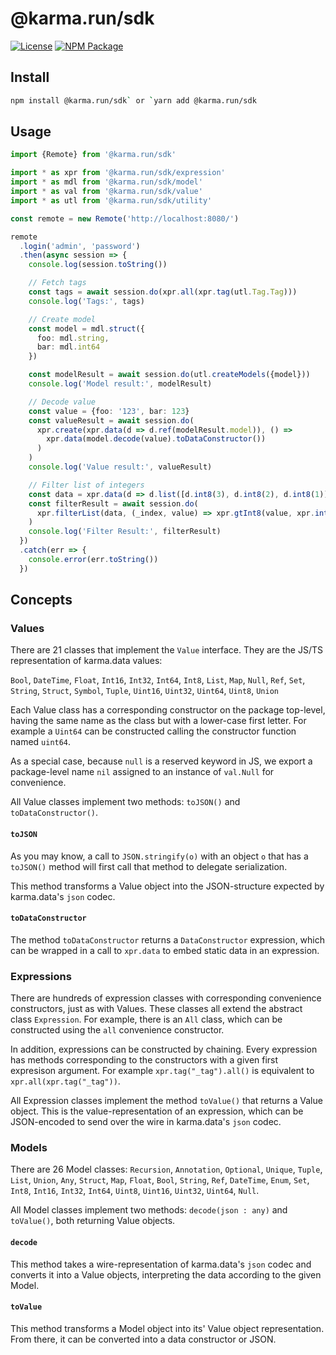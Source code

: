 # @karma.run/sdk

[![License][license_shield]][license_link]
[![NPM Package][npm_shield]][npm_link]

## Install

```sh
npm install @karma.run/sdk` or `yarn add @karma.run/sdk
```

## Usage

```ts
import {Remote} from '@karma.run/sdk'

import * as xpr from '@karma.run/sdk/expression'
import * as mdl from '@karma.run/sdk/model'
import * as val from '@karma.run/sdk/value'
import * as utl from '@karma.run/sdk/utility'

const remote = new Remote('http://localhost:8080/')

remote
  .login('admin', 'password')
  .then(async session => {
    console.log(session.toString())

    // Fetch tags
    const tags = await session.do(xpr.all(xpr.tag(utl.Tag.Tag)))
    console.log('Tags:', tags)

    // Create model
    const model = mdl.struct({
      foo: mdl.string,
      bar: mdl.int64
    })

    const modelResult = await session.do(utl.createModels({model}))
    console.log('Model result:', modelResult)

    // Decode value
    const value = {foo: '123', bar: 123}
    const valueResult = await session.do(
      xpr.create(xpr.data(d => d.ref(modelResult.model)), () =>
        xpr.data(model.decode(value).toDataConstructor())
      )
    )
    console.log('Value result:', valueResult)

    // Filter list of integers
    const data = xpr.data(d => d.list([d.int8(3), d.int8(2), d.int8(1)]))
    const filterResult = await session.do(
      xpr.filterList(data, (_index, value) => xpr.gtInt8(value, xpr.int8(2)))
    )
    console.log('Filter Result:', filterResult)
  })
  .catch(err => {
    console.error(err.toString())
  })
```

## Concepts

### Values

There are 21 classes that implement the `Value` interface. They are the JS/TS representation of karma.data values:

`Bool`, `DateTime`, `Float`, `Int16`, `Int32`, `Int64`, `Int8`, `List`, `Map`, `Null`, `Ref`, `Set`, `String`, `Struct`, `Symbol`, `Tuple`, `Uint16`, `Uint32`, `Uint64`, `Uint8`, `Union`

Each Value class has a corresponding constructor on the package top-level, having the same name as the class but with a lower-case first letter. For example a `Uint64` can be constructed calling the constructor function named `uint64`.

As a special case, because `null` is a reserved keyword in JS, we export a package-level name `nil` assigned to an instance of `val.Null` for convenience.

All Value classes implement two methods: `toJSON()` and `toDataConstructor()`.

#### `toJSON`

As you may know, a call to `JSON.stringify(o)` with an object `o` that has a `toJSON()` method will first call that method to delegate serialization.

This method transforms a Value object into the JSON-structure expected by karma.data's `json` codec.

#### `toDataConstructor`

The method `toDataConstructor` returns a `DataConstructor` expression, which can be wrapped in a call to `xpr.data` to embed static data in an expression.

### Expressions

There are hundreds of expression classes with corresponding convenience constructors, just as with Values. These classes all extend the abstract class `Expression`. For example, there is an `All` class, which can be constructed using the `all` convenience constructor.

In addition, expressions can be constructed by chaining. Every expression has methods corresponding to the constructors with a given first expresison argument. For example `xpr.tag("_tag").all()` is equivalent to `xpr.all(xpr.tag("_tag"))`.

All Expression classes implement the method `toValue()` that returns a Value object. This is the value-representation of an expression, which can be JSON-encoded to send over the wire in karma.data's `json` codec.

### Models

There are 26 Model classes: `Recursion`, `Annotation`, `Optional`, `Unique`, `Tuple`, `List`, `Union`, `Any`, `Struct`, `Map`, `Float`, `Bool`, `String`, `Ref`, `DateTime`, `Enum`, `Set`, `Int8`, `Int16`, `Int32`, `Int64`, `Uint8`, `Uint16`, `Uint32`, `Uint64`, `Null`.

All Model classes implement two methods: `decode(json : any)` and `toValue()`, both returning Value objects.

#### `decode`

This method takes a wire-representation of karma.data's `json` codec and converts it into a Value objects, interpreting the data according to the given Model.

#### `toValue`

This method transforms a Model object into its' Value object representation. From there, it can be converted into a data constructor or JSON.

[license_shield]: https://img.shields.io/github/license/karmarun/karma.tools.svg
[license_link]: https://github.com/karmarun/karma.run-sdk-js/blob/master/LICENSE
[npm_shield]: https://img.shields.io/npm/v/@karma.run/sdk.svg
[npm_link]: https://www.npmjs.com/package/@karma.run/sdk
